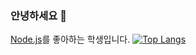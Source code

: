 ### 안녕하세요 👋
[Node.js](https://nodejs.org/en/)를 좋아하는 학생입니다.
[![Top Langs](https://github-readme-stats.vercel.app/api/top-langs/?username=kangdongmandoo&layout=compact)](https://github.com/kangdongmandoo/github-readme-stats)
